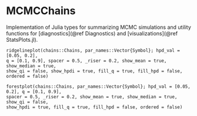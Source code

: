 # MCMCChains

Implementation of Julia types for summarizing MCMC simulations and utility functions for [diagnostics](@ref Diagnostics) and [visualizations](@ref StatsPlots.jl).

```@docs
ridgelineplot(chains::Chains, par_names::Vector{Symbol}; hpd_val = [0.05, 0.2],
q = [0.1, 0.9], spacer = 0.5, _riser = 0.2, show_mean = true, show_median = true,
show_qi = false, show_hpdi = true, fill_q = true, fill_hpd = false, ordered = false)
```

```@docs
forestplot(chains::Chains, par_names::Vector{Symbol}; hpd_val = [0.05, 0.2], q = [0.1, 0.9],
spacer = 0.5, _riser = 0.2, show_mean = true, show_median = true, show_qi = false,
show_hpdi = true, fill_q = true, fill_hpd = false, ordered = false)
```
